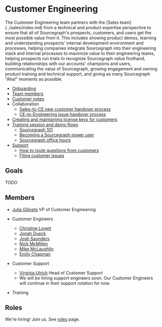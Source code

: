 # Customer Engineering

The Customer Engineering team partners with the [Sales team] (../sales/index.md) from a technical and product expertise perspective to ensure that all of Sourcegraph's prospects, customers, and users get the most possible value from it. This includes showing product demos, learning and understanding prospects' internal development environment and processes, helping companies integrate Sourcegraph into their engineering stack and internal processes to maximize value to their engineering teams, helping prospects run trials to recognize Sourcegraph value firsthand, building relationships with our accounts' champions and users, communicating the value of Sourcegraph, growing engagement and owning product training and technical support, and giving as many Sourcegraph "Aha!" moments as possible.

- [Onboarding](onboarding.md)
- [Team members](#members)
- [Customer notes](customer-notes.md)
- Collaboration
  - [Sales-to-CE new customer handover process](../sales/sales_to_ce_handover.md)
  - [CE-to-Engineering issue handover process](ce_to_eng_handover.md)
- [Creating and maintaining license keys for customers](license_keys.md)
- [Training session and demo flows](training.md)
  - [Sourcegraph 101](training.md#sourcegraph-101-standard-demo-flow)
  - [Becoming a Sourcegraph power user](training.md#becoming-a-sourcegraph-power-user)
  - [Sourcegraph office hours](training.md#sourcegraph-office-hours)
- [Support](support.md)
  - [How to route questions from customers](routing_questions.md)
  - [Filing customer issues](customer_issues.md)

## Goals

TODO

## Members

- [Julia Gilinets](../../company/team/index.md#julia-gilinets-she-her) VP of Customer Engineering
- Customer Engineers
  - [Christine Lovett](../../company/team/index.md#christine-lovett-she-her)
  - [Jonah Dueck](../../company/team/index.md#jonah-dueck-he-him)
  - [Josh Saunders](../../company/team/index.md#josh-saunders)
  - [Nick McMillen](../../company/team/index.md#nick-mcmillen-he-him)
  - [Mike McLaughlin](../../company/team/index.md#mike-mclaughlin-he-him)
  - [Emily Chapman](../../company/team/index.md#emily-chapman-she-her)

- Customer Support
  - [Virginia Ulrich](../../company/team/index.md#virginia-ulrich-she-her) Head of Customer Support
  - We will be hiring support engineers soon. Our Customer Engineers will continue in their support rotation for now.
- Training


## Roles

We're hiring! Join us. See [roles](./roles/index.md) page.
